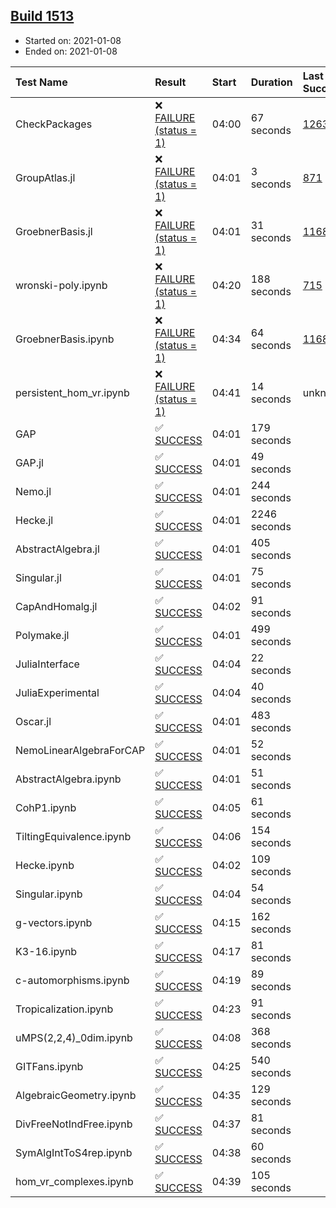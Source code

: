 ## [Build 1513](https://oscarci.mathematik.uni-kl.de/job/oscar-stable/1513/)

* Started on: 2021-01-08
* Ended on: 2021-01-08

| Test Name    | Result | Start | Duration | Last Success | First Failure |
|:-------------|:-------|:------|:---------|:-------------|:--------------|
| CheckPackages | ❌ [FAILURE (status = 1)](https://oscarci.mathematik.uni-kl.de/job/oscar-stable/1513/artifact/logs/build-1513/CheckPackages.log) | 04:00 | 67 seconds | [1263](https://oscarci.mathematik.uni-kl.de/job/oscar-stable/1263/) | [1264](https://oscarci.mathematik.uni-kl.de/job/oscar-stable/1264/) |
| GroupAtlas.jl | ❌ [FAILURE (status = 1)](https://oscarci.mathematik.uni-kl.de/job/oscar-stable/1513/artifact/logs/build-1513/GroupAtlas.jl.log) | 04:01 | 3 seconds | [871](https://oscarci.mathematik.uni-kl.de/job/oscar-stable/871/) | [872](https://oscarci.mathematik.uni-kl.de/job/oscar-stable/872/) |
| GroebnerBasis.jl | ❌ [FAILURE (status = 1)](https://oscarci.mathematik.uni-kl.de/job/oscar-stable/1513/artifact/logs/build-1513/GroebnerBasis.jl.log) | 04:01 | 31 seconds | [1168](https://oscarci.mathematik.uni-kl.de/job/oscar-stable/1168/) | [1169](https://oscarci.mathematik.uni-kl.de/job/oscar-stable/1169/) |
| wronski-poly.ipynb | ❌ [FAILURE (status = 1)](https://oscarci.mathematik.uni-kl.de/job/oscar-stable/1513/artifact/logs/build-1513/wronski-poly.ipynb.log) | 04:20 | 188 seconds | [715](https://oscarci.mathematik.uni-kl.de/job/oscar-stable/715/) | [716](https://oscarci.mathematik.uni-kl.de/job/oscar-stable/716/) |
| GroebnerBasis.ipynb | ❌ [FAILURE (status = 1)](https://oscarci.mathematik.uni-kl.de/job/oscar-stable/1513/artifact/logs/build-1513/GroebnerBasis.ipynb.log) | 04:34 | 64 seconds | [1168](https://oscarci.mathematik.uni-kl.de/job/oscar-stable/1168/) | [1169](https://oscarci.mathematik.uni-kl.de/job/oscar-stable/1169/) |
| persistent_hom_vr.ipynb | ❌ [FAILURE (status = 1)](https://oscarci.mathematik.uni-kl.de/job/oscar-stable/1513/artifact/logs/build-1513/persistent_hom_vr.ipynb.log) | 04:41 | 14 seconds | unknown | unknown |
| GAP | ✅ [SUCCESS](https://oscarci.mathematik.uni-kl.de/job/oscar-stable/1513/artifact/logs/build-1513/GAP.log) | 04:01 | 179 seconds |  |  |
| GAP.jl | ✅ [SUCCESS](https://oscarci.mathematik.uni-kl.de/job/oscar-stable/1513/artifact/logs/build-1513/GAP.jl.log) | 04:01 | 49 seconds |  |  |
| Nemo.jl | ✅ [SUCCESS](https://oscarci.mathematik.uni-kl.de/job/oscar-stable/1513/artifact/logs/build-1513/Nemo.jl.log) | 04:01 | 244 seconds |  |  |
| Hecke.jl | ✅ [SUCCESS](https://oscarci.mathematik.uni-kl.de/job/oscar-stable/1513/artifact/logs/build-1513/Hecke.jl.log) | 04:01 | 2246 seconds |  |  |
| AbstractAlgebra.jl | ✅ [SUCCESS](https://oscarci.mathematik.uni-kl.de/job/oscar-stable/1513/artifact/logs/build-1513/AbstractAlgebra.jl.log) | 04:01 | 405 seconds |  |  |
| Singular.jl | ✅ [SUCCESS](https://oscarci.mathematik.uni-kl.de/job/oscar-stable/1513/artifact/logs/build-1513/Singular.jl.log) | 04:01 | 75 seconds |  |  |
| CapAndHomalg.jl | ✅ [SUCCESS](https://oscarci.mathematik.uni-kl.de/job/oscar-stable/1513/artifact/logs/build-1513/CapAndHomalg.jl.log) | 04:02 | 91 seconds |  |  |
| Polymake.jl | ✅ [SUCCESS](https://oscarci.mathematik.uni-kl.de/job/oscar-stable/1513/artifact/logs/build-1513/Polymake.jl.log) | 04:01 | 499 seconds |  |  |
| JuliaInterface | ✅ [SUCCESS](https://oscarci.mathematik.uni-kl.de/job/oscar-stable/1513/artifact/logs/build-1513/JuliaInterface.log) | 04:04 | 22 seconds |  |  |
| JuliaExperimental | ✅ [SUCCESS](https://oscarci.mathematik.uni-kl.de/job/oscar-stable/1513/artifact/logs/build-1513/JuliaExperimental.log) | 04:04 | 40 seconds |  |  |
| Oscar.jl | ✅ [SUCCESS](https://oscarci.mathematik.uni-kl.de/job/oscar-stable/1513/artifact/logs/build-1513/Oscar.jl.log) | 04:01 | 483 seconds |  |  |
| NemoLinearAlgebraForCAP | ✅ [SUCCESS](https://oscarci.mathematik.uni-kl.de/job/oscar-stable/1513/artifact/logs/build-1513/NemoLinearAlgebraForCAP.log) | 04:01 | 52 seconds |  |  |
| AbstractAlgebra.ipynb | ✅ [SUCCESS](https://oscarci.mathematik.uni-kl.de/job/oscar-stable/1513/artifact/logs/build-1513/AbstractAlgebra.ipynb.log) | 04:01 | 51 seconds |  |  |
| CohP1.ipynb | ✅ [SUCCESS](https://oscarci.mathematik.uni-kl.de/job/oscar-stable/1513/artifact/logs/build-1513/CohP1.ipynb.log) | 04:05 | 61 seconds |  |  |
| TiltingEquivalence.ipynb | ✅ [SUCCESS](https://oscarci.mathematik.uni-kl.de/job/oscar-stable/1513/artifact/logs/build-1513/TiltingEquivalence.ipynb.log) | 04:06 | 154 seconds |  |  |
| Hecke.ipynb | ✅ [SUCCESS](https://oscarci.mathematik.uni-kl.de/job/oscar-stable/1513/artifact/logs/build-1513/Hecke.ipynb.log) | 04:02 | 109 seconds |  |  |
| Singular.ipynb | ✅ [SUCCESS](https://oscarci.mathematik.uni-kl.de/job/oscar-stable/1513/artifact/logs/build-1513/Singular.ipynb.log) | 04:04 | 54 seconds |  |  |
| g-vectors.ipynb | ✅ [SUCCESS](https://oscarci.mathematik.uni-kl.de/job/oscar-stable/1513/artifact/logs/build-1513/g-vectors.ipynb.log) | 04:15 | 162 seconds |  |  |
| K3-16.ipynb | ✅ [SUCCESS](https://oscarci.mathematik.uni-kl.de/job/oscar-stable/1513/artifact/logs/build-1513/K3-16.ipynb.log) | 04:17 | 81 seconds |  |  |
| c-automorphisms.ipynb | ✅ [SUCCESS](https://oscarci.mathematik.uni-kl.de/job/oscar-stable/1513/artifact/logs/build-1513/c-automorphisms.ipynb.log) | 04:19 | 89 seconds |  |  |
| Tropicalization.ipynb | ✅ [SUCCESS](https://oscarci.mathematik.uni-kl.de/job/oscar-stable/1513/artifact/logs/build-1513/Tropicalization.ipynb.log) | 04:23 | 91 seconds |  |  |
| uMPS(2,2,4)_0dim.ipynb | ✅ [SUCCESS](https://oscarci.mathematik.uni-kl.de/job/oscar-stable/1513/artifact/logs/build-1513/uMPS-2-2-4-_0dim.ipynb.log) | 04:08 | 368 seconds |  |  |
| GITFans.ipynb | ✅ [SUCCESS](https://oscarci.mathematik.uni-kl.de/job/oscar-stable/1513/artifact/logs/build-1513/GITFans.ipynb.log) | 04:25 | 540 seconds |  |  |
| AlgebraicGeometry.ipynb | ✅ [SUCCESS](https://oscarci.mathematik.uni-kl.de/job/oscar-stable/1513/artifact/logs/build-1513/AlgebraicGeometry.ipynb.log) | 04:35 | 129 seconds |  |  |
| DivFreeNotIndFree.ipynb | ✅ [SUCCESS](https://oscarci.mathematik.uni-kl.de/job/oscar-stable/1513/artifact/logs/build-1513/DivFreeNotIndFree.ipynb.log) | 04:37 | 81 seconds |  |  |
| SymAlgIntToS4rep.ipynb | ✅ [SUCCESS](https://oscarci.mathematik.uni-kl.de/job/oscar-stable/1513/artifact/logs/build-1513/SymAlgIntToS4rep.ipynb.log) | 04:38 | 60 seconds |  |  |
| hom_vr_complexes.ipynb | ✅ [SUCCESS](https://oscarci.mathematik.uni-kl.de/job/oscar-stable/1513/artifact/logs/build-1513/hom_vr_complexes.ipynb.log) | 04:39 | 105 seconds |  |  |
